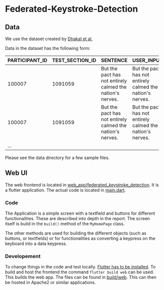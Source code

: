 # Federated-Keystroke-Detection
## Data
We use the dataset created by [Dhakal et al.](https://userinterfaces.aalto.fi/136Mkeystrokes/)

Data in the dataset has the following form:

|PARTICIPANT_ID	| TEST_SECTION_ID |	SENTENCE |	USER_INPUT | KEYSTROKE_ID |	PRESS_TIME	| RELEASE_TIME |	LETTER	| KEYCODE|
|---------------|---------------|---------------|---------------|---------------|---------------|---------------|---------------|---------------|
|100007	| 1091059 |	But the pact has not entirely calmed the nation's nerves.| 	But the pact has not entirely calmed the nation's nerves. 	| 51895219 |	1473275416530 |	1473275416839	| SHIFT |	16 |
|100007	| 1091059 |	But the pact has not entirely calmed the nation's nerves.|	But the pact has not entirely calmed the nation's nerves. |	51895226 |	1473275416749 |	1473275416886 |	B |	66|<br>
| ... |

Please see the data directory for a few sample files.

## Web UI
The web frontend is located in [web_app/federated_keystroke_detection](./web_app/federated_keystroke_detection). It is a flutter application. The actual code is located
in [main.dart](web_app/federated_keystroke_detection/lib/main.dart).

### Code
The Application is a simple screen with a textfield and buttons for different functionalities. These are described into depth in the report. The screen itself is build
in the ``build()`` method of the ``MyHomePage`` class.

The other methods are used for building the different objects (such as buttons, or textfields) or for functionalities as converting a keypress on the keyboard into a data
keypress.

### Developement
To change things in the code and test locally. [Flutter has to be installed](https://docs.flutter.dev/get-started/install).
To build and host the frontend the command ``flutter build web`` can be used. This builds the web app. The files can be found in [build/web](web_app/federated_keystroke_detection/build/web). This can
then be hosted in Apache2 or similar applications.